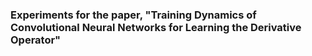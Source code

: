 ### Experiments for the paper, "Training Dynamics of Convolutional Neural Networks for Learning the Derivative Operator"
